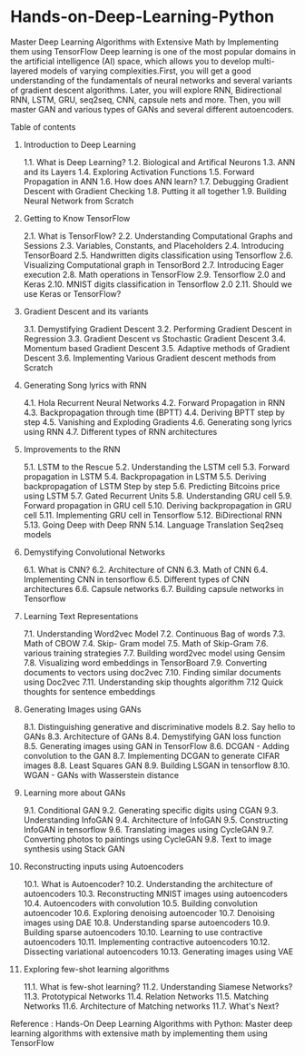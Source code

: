 # Hands-on-Deep-Learning-Python
Master Deep Learning Algorithms with Extensive Math by Implementing them using TensorFlow
Deep learning is one of the most popular domains in the artificial intelligence (AI) space, which allows you to develop multi-layered models of varying complexities.First, you will get a good understanding of the fundamentals of neural networks and several variants of gradient descent algorithms. Later, you will explore RNN, Bidirectional RNN, LSTM, GRU, seq2seq, CNN, capsule nets and more. Then, you will master GAN and various types of GANs and several different autoencoders.


Table of contents
1. Introduction to Deep Learning

    1.1. What is Deep Learning?
    1.2. Biological and Artifical Neurons
    1.3. ANN and its Layers
    1.4. Exploring Activation Functions
    1.5. Forward Propagation in ANN
    1.6. How does ANN learn?
    1.7. Debugging Gradient Descent with Gradient Checking
    1.8. Putting it all together
    1.9. Building Neural Network from Scratch

2. Getting to Know TensorFlow

    2.1. What is TensorFlow?
    2.2. Understanding Computational Graphs and Sessions
    2.3. Variables, Constants, and Placeholders
    2.4. Introducing TensorBoard
    2.5. Handwritten digits classification using Tensorflow
    2.6. Visualizing Computational graph in TensorBord
    2.7. Introducing Eager execution
    2.8. Math operations in TensorFlow
    2.9. Tensorflow 2.0 and Keras
    2.10. MNIST digits classification in Tensorflow 2.0
    2.11. Should we use Keras or TensorFlow?

3. Gradient Descent and its variants

    3.1. Demystifying Gradient Descent
    3.2. Performing Gradient Descent in Regression
    3.3. Gradient Descent vs Stochastic Gradient Descent
    3.4. Momentum based Gradient Descent
    3.5. Adaptive methods of Gradient Descent
    3.6. Implementing Various Gradient descent methods from Scratch

4. Generating Song lyrics with RNN

    4.1. Hola Recurrent Neural Networks
    4.2. Forward Propagation in RNN
    4.3. Backpropagation through time (BPTT)
    4.4. Deriving BPTT step by step
    4.5. Vanishing and Exploding Gradients
    4.6. Generating song lyrics using RNN
    4.7. Different types of RNN architectures

5. Improvements to the RNN

    5.1. LSTM to the Rescue
    5.2. Understanding the LSTM cell
    5.3. Forward propagation in LSTM
    5.4. Backpropagation in LSTM
    5.5. Deriving backpropagation of LSTM Step by step
    5.6. Predicting Bitcoins price using LSTM
    5.7. Gated Recurrent Units
    5.8. Understanding GRU cell
    5.9. Forward propagation in GRU cell
    5.10. Deriving backpropagation in GRU cell
    5.11. Implementing GRU cell in Tensorflow
    5.12. BiDirectional RNN
    5.13. Going Deep with Deep RNN
    5.14. Language Translation Seq2seq models

6. Demystifying Convolutional Networks

    6.1. What is CNN?
    6.2. Architecture of CNN
    6.3. Math of CNN
    6.4. Implementing CNN in tensorflow
    6.5. Different types of CNN architectures
    6.6. Capsule networks
    6.7. Building capsule networks in Tensorflow

7. Learning Text Representations

    7.1. Understanding Word2vec Model
    7.2. Continuous Bag of words
    7.3. Math of CBOW
    7.4. Skip- Gram model
    7.5. Math of Skip-Gram
    7.6. various training strategies
    7.7. Building word2vec model using Gensim
    7.8. Visualizing word embeddings in TensorBoard
    7.9. Converting documents to vectors using doc2vec
    7.10. Finding similar documents using Doc2vec
    7.11. Understanding skip thoughts algorithm
    7.12 Quick thoughts for sentence embeddings

8. Generating Images using GANs

    8.1. Distinguishing generative and discriminative models
    8.2. Say hello to GANs
    8.3. Architecture of GANs
    8.4. Demystifying GAN loss function
    8.5. Generating images using GAN in TensorFlow
    8.6. DCGAN - Adding convolution to the GAN
    8.7. Implementing DCGAN to generate CIFAR images
    8.8. Least Squares GAN
    8.9. Building LSGAN in tensorflow
    8.10. WGAN - GANs with Wasserstein distance

9. Learning more about GANs

    9.1. Conditional GAN
    9.2. Generating specific digits using CGAN
    9.3. Understanding InfoGAN
    9.4. Architecture of InfoGAN
    9.5. Constructing InfoGAN in tensorflow
    9.6. Translating images using CycleGAN
    9.7. Converting photos to paintings using CycleGAN
    9.8. Text to image synthesis using Stack GAN

10. Reconstructing inputs using Autoencoders

    10.1. What is Autoencoder?
    10.2. Understanding the architecture of autoencoders
    10.3. Reconstructing MNIST images using autoencoders
    10.4. Autoencoders with convolution
    10.5. Building convolution autoencoder
    10.6. Exploring denoising autoencoder
    10.7. Denoising images using DAE
    10.8. Understanding sparse autoencoders
    10.9. Building sparse autoencoders
    10.10. Learning to use contractive autoencoders
    10.11. Implementing contractive autoencoders
    10.12. Dissecting variational autoencoders
    10.13. Generating images using VAE

11. Exploring few-shot learning algorithms

    11.1. What is few-shot learning?
    11.2. Understanding Siamese Networks?
    11.3. Prototypical Networks
    11.4. Relation Networks
    11.5. Matching Networks
    11.6. Architecture of Matching networks
    11.7. What's Next?

Reference : Hands-On Deep Learning Algorithms with Python: Master deep learning algorithms with extensive math by implementing them using TensorFlow
